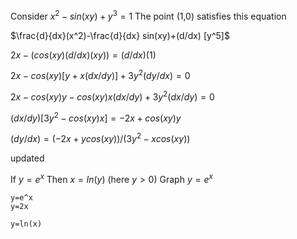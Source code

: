 

Consider $x^2 - sin(xy) + y^3 = 1$ 
The point (1,0) satisfies this equation

$\frac{d}{dx}(x^2)-\frac{d}{dx} sin(xy)+(d/dx) [y^5]$

$2x -(cos(xy)(d/dx)(xy)) = (d/dx)(1)$

$2x-cos(xy)[y+x(dx/dy)]+3y^2(dy/dx)=0$

$2x-cos(xy)y-cos(xy)x(dx/dy)+3y^2(dx/dy)=0$

$(dx/dy)[3y^2-cos(xy)x]=-2x+cos(xy)y$

$(dy/dx)=(-2x+ycos(xy))/(3y^2-xcos(xy))$

updated

If $y=e^x$
Then $x=ln(y)$
(here $y>0$)
Graph $y=e^x$

```desmos-graph
y=e^x
y=2x
```
```desmos-graph
y=ln(x)
```

